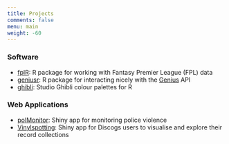 ```yaml
---
title: Projects
comments: false
menu: main
weight: -60
---
```


### Software

- [fplR](https://ewenme.github.io/fplR): R package for working with Fantasy Premier League (FPL) data
- [geniusr](https://ewenme.github.io/fplR): R package for interacting nicely with the [Genius](https://genius.com/) API
- [ghibli](https://github.com/ewenme/ghibli): Studio Ghibli colour palettes for R


### Web Applications

- [polMonitor](https://ewenme.shinyapps.io/polMonitor): Shiny app for monitoring police violence 
- [Vinylspotting](https://ewenme.shinyapps.io/vinylspotting): Shiny app for Discogs users to visualise and explore their record collections